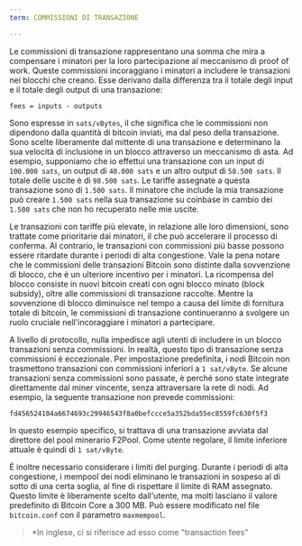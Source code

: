 ```yaml
---
term: COMMISSIONI DI TRANSAZIONE

---
```

Le commissioni di transazione rappresentano una somma che mira a compensare i minatori per la loro partecipazione al meccanismo di proof of work. Queste commissioni incoraggiano i minatori a includere le transazioni nei blocchi che creano. Esse derivano dalla differenza tra il totale degli input e il totale degli output di una transazione:

```text
fees = inputs - outputs
```

Sono espresse in `sats/vBytes`, il che significa che le commissioni non dipendono dalla quantità di bitcoin inviati, ma dal peso della transazione. Sono scelte liberamente dal mittente di una transazione e determinano la sua velocità di inclusione in un blocco attraverso un meccanismo di asta. Ad esempio, supponiamo che io effettui una transazione con un input di `100.000 sats`, un output di `40.000 sats` e un altro output di `58.500 sats`. Il totale delle uscite è di `98.500 sats`. Le tariffe assegnate a questa transazione sono di `1.500 sats`. Il minatore che include la mia transazione può creare `1.500 sats` nella sua transazione su coinbase in cambio dei `1.500 sats` che non ho recuperato nelle mie uscite.

Le transazioni con tariffe più elevate, in relazione alle loro dimensioni, sono trattate come prioritarie dai minatori, il che può accelerare il processo di conferma. Al contrario, le transazioni con commissioni più basse possono essere ritardate durante i periodi di alta congestione. Vale la pena notare che le commissioni delle transazioni Bitcoin sono distinte dalla sovvenzione di blocco, che è un ulteriore incentivo per i minatori. La ricompensa del blocco consiste in nuovi bitcoin creati con ogni blocco minato (block subsidy), oltre alle commissioni di transazione raccolte. Mentre la sovvenzione di blocco diminuisce nel tempo a causa del limite di fornitura totale di bitcoin, le commissioni di transazione continueranno a svolgere un ruolo cruciale nell'incoraggiare i minatori a partecipare.

A livello di protocollo, nulla impedisce agli utenti di includere in un blocco transazioni senza commissioni. In realtà, questo tipo di transazione senza commissioni è eccezionale. Per impostazione predefinita, i nodi Bitcoin non trasmettono transazioni con commissioni inferiori a `1 sat/vByte`. Se alcune transazioni senza commissioni sono passate, è perché sono state integrate direttamente dal miner vincente, senza attraversare la rete di nodi. Ad esempio, la seguente transazione non prevede commissioni:

```text
fd456524104a6674693c29946543f8a0befccce5a352bda55ec8559fc630f5f3
```

In questo esempio specifico, si trattava di una transazione avviata dal direttore del pool minerario F2Pool. Come utente regolare, il limite inferiore attuale è quindi di `1 sat/vByte`.

È inoltre necessario considerare i limiti del purging. Durante i periodi di alta congestione, i mempool dei nodi eliminano le transazioni in sospeso al di sotto di una certa soglia, al fine di rispettare il limite di RAM assegnato. Questo limite è liberamente scelto dall'utente, ma molti lasciano il valore predefinito di Bitcoin Core a 300 MB. Può essere modificato nel file `bitcoin.conf` con il parametro `maxmempool`.

> *In inglese, ci si riferisce ad esso come "transaction fees"